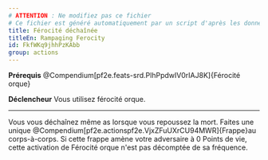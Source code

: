 ```yaml
---
# ATTENTION : Ne modifiez pas ce fichier
# Ce fichier est généré automatiquement par un script d'après les données du module Foundry VTT officiel et de sa traduction
title: Férocité déchaînée
titleEn: Rampaging Ferocity
id: FkfWKq9jhhPzKAbb
group: actions
---
```

<p><strong>Prérequis</strong> @Compendium[pf2e.feats-srd.PlhPpdwIV0rIAJ8K]{Férocité orque}</p><p><strong>Déclencheur</strong> Vous utilisez férocité orque.</p><hr><p>Vous vous déchaînez même as lorsque vous repoussez la mort. Faites une unique @Compendium[pf2e.actionspf2e.VjxZFuUXrCU94MWR]{Frappe}au corps-à-corps. Si cette frappe amène votre adversaire à 0 Points de vie, cette activation de Férocité orque n'est pas décomptée de sa fréquence.</p>
